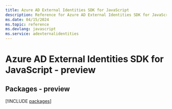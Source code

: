 ```yaml
---
title: Azure AD External Identities SDK for JavaScript
description: Reference for Azure AD External Identities SDK for JavaScript
ms.date: 04/15/2024
ms.topic: reference
ms.devlang: javascript
ms.service: adexternalidentities
---
```

# Azure AD External Identities SDK for JavaScript - preview
## Packages - preview
[!INCLUDE [packages](ad-external-identities-index.md)]